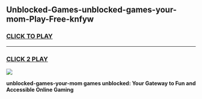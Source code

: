 
## Unblocked-Games-unblocked-games-your-mom-Play-Free-knfyw
<h3>
<a href="https://premium76.site?title=unblocked-games-your-mom&ref=20A">CLICK TO PLAY</a></h3>
<hr>

<h3>
<a href="https://premium76.site?title=unblocked-games-your-mom&ref=20A">CLICK 2 PLAY</a>
  
</h3>

<a href="https://premium76.site?title=unblocked-games-your-mom&ref=20A"><img src="https://clearcache.store/games.png"></a>


**unblocked-games-your-mom games unblocked: Your Gateway to Fun and Accessible Online Gaming**
